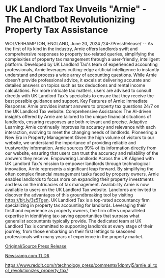 # UK Landlord Tax Unveils "Arnie" - The AI Chatbot Revolutionizing Property Tax Assistance

WOLVERHAMPTON, ENGLAND, June 20, 2024 /24-7PressRelease/ -- As the first of its kind in the industry, Arnie offers landlords swift and comprehensive responses to property tax-related queries, simplifying the complexities of property tax management through a user-friendly, intelligent platform.  Developed by UK Landlord Tax's team of experienced accounting professionals, Arnie leverages cutting-edge artificial intelligence to instantly understand and process a wide array of accounting questions. While Arnie doesn't provide professional advice, it excels at delivering accurate and detailed answers on topics such as tax deductions and rental income calculations.   For more intricate tax matters, users are advised to consult directly with UK Landlord Tax's specialists to ensure that they receive the best possible guidance and support.  Key Features of Arnie: Immediate Response: Arnie provides instant answers to property tax questions 24/7 on the UK Landlord Tax website. Comprehensive Assistance: The AI-driven insights offered by Arnie are tailored to the unique financial situations of landlords, ensuring responses are both relevant and precise. Adaptive Learning: Arnie continually improves its accuracy and relevance with each interaction, evolving to meet the changing needs of landlords.  Pioneering a New Era in Property Management  Given the high volume of visitors to our website, we understand the importance of providing reliable and trustworthy information. Arnie sources 99% of its information directly from our website, ensuring that users can trust the accuracy and reliability of the answers they receive.  Empowering Landlords Across the UK  Aligned with UK Landlord Tax's mission to empower landlords through technological innovation, Arnie represents a significant leap forward. By simplifying the often complex financial management tasks faced by property owners, Arnie enables landlords to focus more on expanding their property investments and less on the intricacies of tax management.  Availability  Arnie is now available to users on the UK Landlord Tax website. Landlords are invited to discover the advantages of this groundbreaking tool by visiting https://bit.ly/3z5Tgen.  UK Landlord Tax is a top-rated accountancy firm specializing in property tax accounting for landlords. Leveraging their firsthand experience as property owners, the firm offers unparalleled expertise in identifying tax-saving opportunities that surpass what generalist accountants typically provide. The dedicated team at UK Landlord Tax is committed to supporting landlords at every stage of their journey, from those embarking on their first lettings to seasoned professionals with many years of experience in the property market. 

[Original/Source Press Release](https://www.24-7pressrelease.com/press-release/511833/uk-landlord-tax-unveils-arnie-the-ai-chatbot-revolutionizing-property-tax-assistance)
                    

[Newsramp.com TLDR](None) 

https://www.reddit.com/r/technology_press/comments/1dpmvj5/arnie_ai_tool_revolutionizes_property_tax/